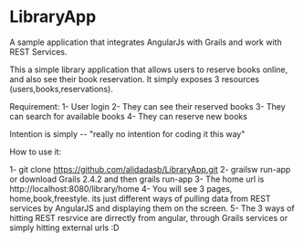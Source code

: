 LibraryApp
==========

A sample application that integrates AngularJs with Grails and work with REST Services.

This a simple library application that allows users to reserve books online, and also see their book reservation. It simply exposes 3 resources (users,books,reservations). 

Requirement:
1- User login
2- They can see their reserved books
3- They can search for available books
4- They can reserve new books

Intention is simply -- "really no intention for coding it this way"

How to use it: 

1- git clone https://github.com/alidadasb/LibraryApp.git
2- grailsw run-app  or download Grails 2.4.2 and then grails run-app
3- The home url is http://localhost:8080/library/home
4- You will see 3 pages, home,book,freestyle. its just different ways of pulling data from REST services by AngularJS and displaying them on the screen. 
5- The 3 ways of hitting REST resrvice are dirrectly from angular, through Grails services or simply hitting external urls :D 


